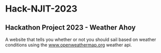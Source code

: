 # Hack-NJIT-2023
## Hackathon Project 2023 - Weather Ahoy
A website that tells you whether or not you should sail based on weather conditions using the www.openweathermap.org weather api.
